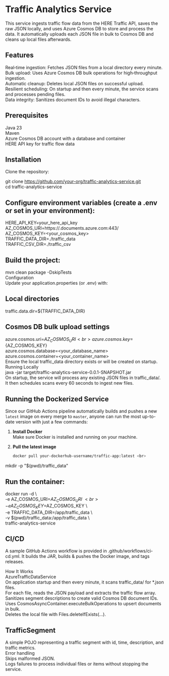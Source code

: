# Traffic Analytics Service <br>

This service ingests traffic flow data from the HERE Traffic API, saves the raw JSON locally, and uses Azure Cosmos DB to store and process the data. It automatically uploads each JSON file in bulk to Cosmos DB and cleans up local files afterwards. <br>

## Features

Real‑time ingestion: Fetches JSON files from a local directory every minute. <br>
Bulk upload: Uses Azure Cosmos DB bulk operations for high‑throughput ingestion. <br>
Automatic cleanup: Deletes local JSON files on successful upload. <br>
Resilient scheduling: On startup and then every minute, the service scans and processes pending files. <br>
Data integrity: Sanitizes document IDs to avoid illegal characters. <br>

## Prerequisites <br>

Java 23  <br>
Maven <br>
Azure Cosmos DB account with a database and container <br>
HERE API key for traffic flow data <br>

## Installation <br>

Clone the repository: <br>

git clone https://github.com/your-org/traffic-analytics-service.git <br>
cd traffic-analytics-service <br>

## Configure environment variables (create a .env or set in your environment): <br>

HERE_API_KEY=your_here_api_key <br>
AZ_COSMOS_URI=https://<your-account>.documents.azure.com:443/ <br>
AZ_COSMOS_KEY=<your_cosmos_key> <br>
TRAFFIC_DATA_DIR=./traffic_data <br>
TRAFFIC_CSV_DIR=./traffic_csv <br>

## Build the project: <br>

mvn clean package -DskipTests <br>
Configuration <br>
Update your application.properties (or .env) with: <br>

## Local directories <br>
traffic.data.dir=${TRAFFIC_DATA_DIR} <br>

## Cosmos DB bulk upload settings <br>

azure.cosmos.uri=${AZ_COSMOS_URI} <br>
azure.cosmos.key=${AZ_COSMOS_KEY} <br>
azure.cosmos.database=<your_database_name> <br>
azure.cosmos.container=<your_container_name> <br>
Ensure the local traffic_data directory exists or will be created on startup. <br>
Running Locally <br>
java -jar target/traffic-analytics-service-0.0.1-SNAPSHOT.jar <br>
On startup, the service will process any existing JSON files in traffic_data/. It then schedules scans every 60 seconds to ingest new files. <br>

## Running the Dockerized Service

Since our GitHub Actions pipeline automatically builds and pushes a new `latest` image on every merge to `master`, anyone can run the most up-to-date version with just a few commands: <br>

1. **Install Docker**  <br>
   Make sure Docker is installed and running on your machine. <br>

2. **Pull the latest image**  <br>
   ```bash <br>
   docker pull your-dockerhub-username/traffic-app:latest <br>

mkdir -p "$(pwd)/traffic_data" <br>

## Run the container: <br>

docker run -d \ <br>
  -e AZ_COSMOS_URI=$AZ_COSMOS_URI \ <br>
  -e AZ_COSMOS_KEY=$AZ_COSMOS_KEY \ <br>
  -e TRAFFIC_DATA_DIR=/app/traffic_data \ <br>
  -v $(pwd)/traffic_data:/app/traffic_data \ <br>
  traffic-analytics-service <br>

## CI/CD <br>

A sample GitHub Actions workflow is provided in .github/workflows/ci-cd.yml. It builds the JAR, builds & pushes the Docker image, and tags releases. <br>

How It Works <br>
AzureTrafficDataService <br>
On application startup and then every minute, it scans traffic_data/ for *.json files. <br>
For each file, reads the JSON payload and extracts the traffic flow array. <br>
Sanitizes segment descriptions to create valid Cosmos DB document IDs. <br>
Uses CosmosAsyncContainer.executeBulkOperations to upsert documents in bulk. <br>
Deletes the local file with Files.deleteIfExists(...). <br>

## TrafficSegment <br>
A simple POJO representing a traffic segment with id, time, description, and traffic metrics. <br>
Error handling <br>
Skips malformed JSON. <br>
Logs failures to process individual files or items without stopping the service.<br>

